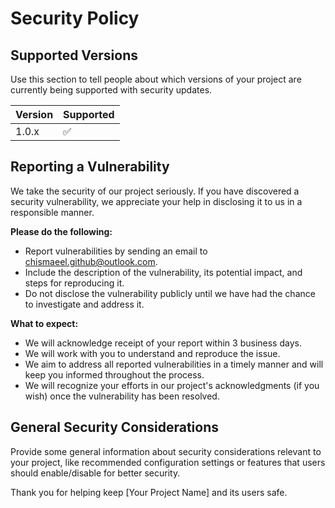 # Security Policy

## Supported Versions

Use this section to tell people about which versions of your project are
currently being supported with security updates.

| Version | Supported          |
| ------- | ------------------ |
| 1.0.x   | :white_check_mark: |

## Reporting a Vulnerability

We take the security of our project seriously. If you have discovered a security vulnerability, we appreciate your help in disclosing it to us in a responsible manner.

**Please do the following:**

- Report vulnerabilities by sending an email to [chismaeel.github@outlook.com](mailto:chismaeel.github@outlook.com).
- Include the description of the vulnerability, its potential impact, and steps for reproducing it.
- Do not disclose the vulnerability publicly until we have had the chance to investigate and address it.

**What to expect:**

- We will acknowledge receipt of your report within 3 business days.
- We will work with you to understand and reproduce the issue.
- We aim to address all reported vulnerabilities in a timely manner and will keep you informed throughout the process.
- We will recognize your efforts in our project's acknowledgments (if you wish) once the vulnerability has been resolved.

## General Security Considerations

Provide some general information about security considerations relevant to your project, like recommended configuration settings or features that users should enable/disable for better security.

Thank you for helping keep [Your Project Name] and its users safe.

